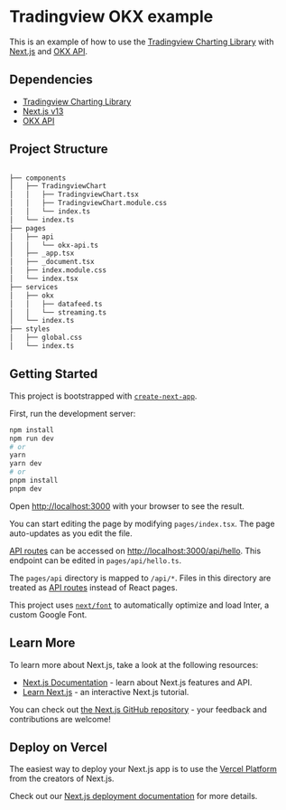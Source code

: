 # Tradingview OKX example

This is an example of how to use the [Tradingview Charting Library](https://github.com/tradingview/charting-library-examples/) with [Next.js](https://nextjs.org/) and [OKX API](https://www.okx.com/docs-v5/).

## Dependencies

- [Tradingview Charting Library](https://github.com/tradingview/charting-library-examples/)
- [Next.js v13](https://nextjs.org/)
- [OKX API](https://www.okx.com/docs-v5/)

## Project Structure

```bash

├── components
│   ├── TradingviewChart
│   │   ├── TradingviewChart.tsx
│   │   ├── TradingviewChart.module.css
│   │   └── index.ts
│   └── index.ts
├── pages
│   ├── api
│   │   └── okx-api.ts
│   ├── _app.tsx
│   ├── _document.tsx
│   ├── index.module.css
│   └── index.tsx
├── services
│   ├── okx
│   │   ├── datafeed.ts
│   │   └── streaming.ts
│   └── index.ts
├── styles
│   ├── global.css
│   └── index.ts

```

## Getting Started

This project is bootstrapped with [`create-next-app`](https://github.com/vercel/next.js/tree/canary/packages/create-next-app).

First, run the development server:

```bash
npm install
npm run dev
# or
yarn
yarn dev
# or
pnpm install
pnpm dev
```

Open [http://localhost:3000](http://localhost:3000) with your browser to see the result.

You can start editing the page by modifying `pages/index.tsx`. The page auto-updates as you edit the file.

[API routes](https://nextjs.org/docs/api-routes/introduction) can be accessed on [http://localhost:3000/api/hello](http://localhost:3000/api/hello). This endpoint can be edited in `pages/api/hello.ts`.

The `pages/api` directory is mapped to `/api/*`. Files in this directory are treated as [API routes](https://nextjs.org/docs/api-routes/introduction) instead of React pages.

This project uses [`next/font`](https://nextjs.org/docs/basic-features/font-optimization) to automatically optimize and load Inter, a custom Google Font.

## Learn More

To learn more about Next.js, take a look at the following resources:

- [Next.js Documentation](https://nextjs.org/docs) - learn about Next.js features and API.
- [Learn Next.js](https://nextjs.org/learn) - an interactive Next.js tutorial.

You can check out [the Next.js GitHub repository](https://github.com/vercel/next.js/) - your feedback and contributions are welcome!

## Deploy on Vercel

The easiest way to deploy your Next.js app is to use the [Vercel Platform](https://vercel.com/new?utm_medium=default-template&filter=next.js&utm_source=create-next-app&utm_campaign=create-next-app-readme) from the creators of Next.js.

Check out our [Next.js deployment documentation](https://nextjs.org/docs/deployment) for more details.
